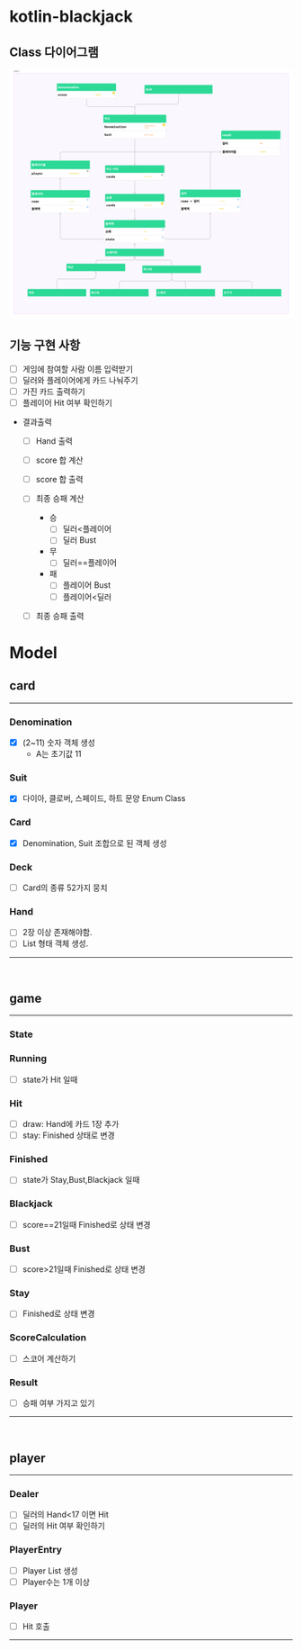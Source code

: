 # kotlin-blackjack

## Class 다이어그램
![ClassDiagram.png](image%2FClassDiagram.png)
<br>

## 기능 구현 사항
- [ ] 게임에 참여할 사람 이름 입력받기
- [ ] 딜러와 플레이어에게 카드 나눠주기
- [ ] 가진 카드 출력하기
- [ ] 플레이어 Hit 여부 확인하기

- 결과출력
  - [ ] Hand 출력
  - [ ] score 합 계산
  - [ ] score 합 출력
  - [ ] 최종 승패 계산
    - 승
      - [ ] 딜러<플레이어
      - [ ] 딜러 Bust
    - 무
      - [ ] 딜러==플레이어
    - 패
      - [ ] 플레이어 Bust
      - [ ] 플레이어<딜러
  - [ ] 최종 승패 출력


# Model

## card

-------------------
### Denomination
- [x] (2~11) 숫자 객체 생성
  - A는 초기값 11
### Suit
- [x] 다이아, 클로버, 스페이드, 하트 문양 Enum Class
### Card
-[x] Denomination, Suit 조합으로 된 객체 생성
### Deck
- [ ] Card의 종류 52가지 뭉치

### Hand
- [ ] 2장 이상 존재해야함.
- [ ] List<Card> 형태 객체 생성.

----------------

<br>

## game

-----------
### State

### Running
- [ ] state가 Hit 일때

### Hit
  - [ ] draw: Hand에 카드 1장 추가
  - [ ] stay: Finished 상태로 변경

### Finished
- [ ] state가 Stay,Bust,Blackjack 일때

### Blackjack
- [ ] score==21일때 Finished로 상태 변경
### Bust
- [ ] score>21일때 Finished로 상태 변경

### Stay
- [ ] Finished로 상태 변경

### ScoreCalculation
- [ ] 스코어 계산하기

### Result
- [ ] 승패 여부 가지고 있기

----------------

<br>

## player

-------------------
### Dealer
- [ ] 딜러의 Hand<17 이면 Hit
- [ ] 딜러의 Hit 여부 확인하기
### PlayerEntry
- [ ] Player List 생성
- [ ] Player수는 1개 이상
### Player
- [ ] Hit 호출

-------------------